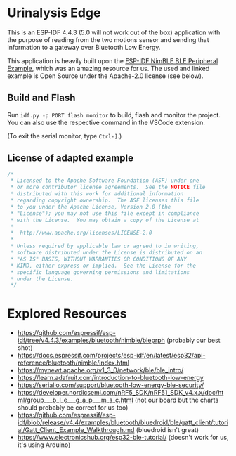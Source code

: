 # Urinalysis Edge

This is an ESP-IDF 4.4.3 (5.0 will not work out of the box) application with the purpose of reading from the two motions sensor and sending that information to a gateway over Bluetooth Low Energy.

This application is heavily built upon the [ESP-IDF NimBLE BLE Peripheral Example](https://github.com/espressif/esp-idf/tree/v4.4.3/examples/bluetooth/nimble/bleprph), which was an amazing resource for us. The used and linked example is Open Source under the Apache-2.0 license (see below).


## Build and Flash

Run `idf.py -p PORT flash monitor` to build, flash and monitor the project. You can also use the respective command in the VSCode extension.

(To exit the serial monitor, type ``Ctrl-]``.)


## License of adapted example

```c
/*
 * Licensed to the Apache Software Foundation (ASF) under one
 * or more contributor license agreements.  See the NOTICE file
 * distributed with this work for additional information
 * regarding copyright ownership.  The ASF licenses this file
 * to you under the Apache License, Version 2.0 (the
 * "License"); you may not use this file except in compliance
 * with the License.  You may obtain a copy of the License at
 *
 *  http://www.apache.org/licenses/LICENSE-2.0
 *
 * Unless required by applicable law or agreed to in writing,
 * software distributed under the License is distributed on an
 * "AS IS" BASIS, WITHOUT WARRANTIES OR CONDITIONS OF ANY
 * KIND, either express or implied.  See the License for the
 * specific language governing permissions and limitations
 * under the License.
 */
```

# Explored Resources
- https://github.com/espressif/esp-idf/tree/v4.4.3/examples/bluetooth/nimble/bleprph (probably our best shot)
- https://docs.espressif.com/projects/esp-idf/en/latest/esp32/api-reference/bluetooth/nimble/index.html
- https://mynewt.apache.org/v1_3_0/network/ble/ble_intro/
- https://learn.adafruit.com/introduction-to-bluetooth-low-energy
- https://serialio.com/support/bluetooth-low-energy-ble-security/
- https://developer.nordicsemi.com/nRF5_SDK/nRF51_SDK_v4.x.x/doc/html/group___b_l_e___g_a_p___m_s_c.html (not our board but the charts should probably be correct for us too)
- https://github.com/espressif/esp-idf/blob/release/v4.4/examples/bluetooth/bluedroid/ble/gatt_client/tutorial/Gatt_Client_Example_Walkthrough.md (bluedroid isn't great)
- https://www.electronicshub.org/esp32-ble-tutorial/ (doesn't work for us, it's using Arduino)
